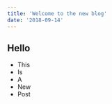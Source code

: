 ```yaml
---
title: 'Welcome to the new blog'
date: '2018-09-14'
---
```


## Hello

- This
- Is
- A
- New
- Post
